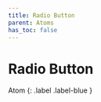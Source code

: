 ```yaml
---
title: Radio Button
parent: Atoms
has_toc: false
---
```


# Radio Button
Atom
{: .label .label-blue }
